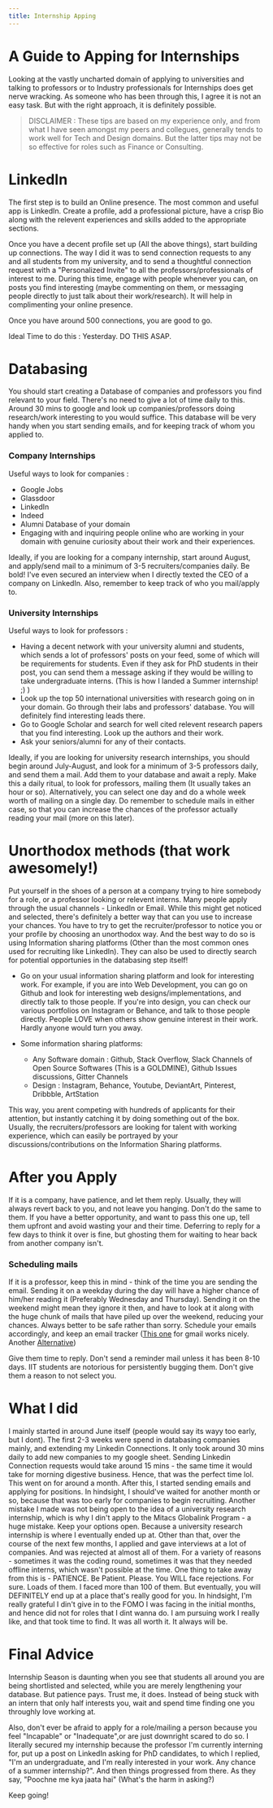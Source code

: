 ```yaml
---
title: Internship Apping
---
```


# **A Guide to Apping for Internships** 

Looking at the vastly uncharted domain of applying to universities and talking to professors or to Industry professionals for Internships does get nerve wracking. As someone who has been through this, I agree it is not an easy task. But with the right approach, it is definitely possible. 

>DISCLAIMER : These tips are based on my experience only, and from what I have seen amongst my peers and collegues, generally tends to work well for Tech and Design domains. But the latter tips may not be so effective for roles such as Finance or Consulting.

# LinkedIn #
The first step is to build an Online presence. The most common and useful app is LinkedIn. Create a profile, add a professional picture, have a crisp Bio along with the relevent experiences and skills added to the appropriate sections. 

Once you have a decent profile set up (All the above things), start building up connections. The way I did it was to send connection requests to any and all students from my university, and to send a thoughtful connection request with a "Personalized Invite" to all the professors/professionals of interest to me. During this time, engage with people whenever you can, on posts you find interesting (maybe commenting on them, or messaging people directly to just talk about their work/research). It will help in complimenting your online presence. 

Once you have around 500 connections, you are good to go.

Ideal Time to do this : Yesterday. DO THIS ASAP. 

# Databasing #
You should start creating a Database of companies and professors you find relevant to your field. There's no need to give a lot of time daily to this. Around 30 mins to google and look up companies/professors doing research/work interesting to you would suffice. This database will be very handy when you start sending emails, and for keeping track of whom you applied to. 

### Company Internships
Useful ways to look for companies :
- Google Jobs
- Glassdoor
- LinkedIn
- Indeed
- Alumni Database of your domain
- Engaging with and inquiring people online who are working in your domain with genuine curiosity about their work and their experiences. 

Ideally, if you are looking for a company internship, start around August, and apply/send mail to a minimum of 3-5 recruiters/companies daily. Be bold! I've even secured an interview when I directly texted the CEO of a company on LinkedIn. 
Also, remember to keep track of who you mail/apply to.

### University Internships
Useful ways to look for professors :
- Having a decent network with your university alumni and students, which sends a lot of professors' posts on your feed, some of which will be requirements for students. Even if they ask for PhD students in their post, you can send them a message asking if they would be willing to take undergraduate interns. (This is how I landed a Summer internship! ;) ) 
- Look up the top 50 international universities with research going on in your domain. Go through their labs and professors' database. You will definitely find interesting leads there. 
- Go to Google Scholar and search for well cited relevent research papers that you find interesting. Look up the authors and their work. 
- Ask your seniors/alumni for any of their contacts.

Ideally, if you are looking for university research internships, you should begin around July-August, and look for a minimum of 3-5 professors daily, and send them a mail. Add them to your database and await a reply. Make this a daily ritual, to look for professors, mailing them (It usually takes an hour or so). Alternatively, you can select one day and do a whole week worth of mailing on a single day. Do remember to schedule mails in either case, so that you can increase the chances of the professor actually reading your mail (more on this later).

# Unorthodox methods (that work awesomely!) #

Put yourself in the shoes of a person at a company trying to hire somebody for a role, or a professor looking or relevent interns. Many people apply through the usual channels - LinkedIn or Email. While this might get noticed and selected, there's definitely a better way that can you use to increase your chances.
You have to try to get the recruiter/professor to notice you or your profile by choosing an unorthodox way. And the best way to do so is using Information sharing platforms (Other than the most common ones used for recruiting like LinkedIn). They can also be used to directly search for potential opportunies in the databasing step itself!

- Go on your usual information sharing platform and look for interesting work. For example, if you are into Web Development, you can go on Github and look for interesting web designs/implementations, and directly talk to those people. If you're into design, you can check our various portfolios on Instagram or Behance, and talk to those people directly. People LOVE when others show genuine interest in their work. Hardly anyone would turn you away.

- Some information sharing platforms:
    - Any Software domain : Github, Stack Overflow, Slack Channels of Open Source Softwares (This is a GOLDMINE), Github Issues discussions, Gitter Channels
    - Design : Instagram, Behance, Youtube, DeviantArt, Pinterest, Dribbble, ArtStation

This way, you arent competing with hundreds of applicants for their attention, but instantly catching it by doing something out of the box. Usually, the recruiters/professors are looking for talent with working experience, which can easily be portrayed by your discussions/contributions on the Information Sharing platforms. 

# After you Apply #

If it is a company, have patience, and let them reply. Usually, they will always revert back to you, and not leave you hanging. Don't do the same to them. If you have a better opportunity, and want to pass this one up, tell them upfront and avoid wasting your and their time. Deferring to reply for a few days to think it over is fine, but ghosting them for waiting to hear back from another company isn't.


### Scheduling mails
If it is a professor, keep this in mind - think of the time you are sending the email. Sending it on a weekday during the day will have a higher chance of him/her reading it (Preferably Wednesday and Thursday). Sending it on the weekend might mean they ignore it then, and have to look at it along with the huge chunk of mails that have piled up over the weekend, reducing your chances. Always better to be safe rather than sorry. Schedule your emails accordingly, and keep an email tracker ([This one](https://chrome.google.com/webstore/detail/unlimited-email-tracker-b/gojogohjgpelafgaeejgelmplndppifh?hl=en) for gmail works nicely. Another [Alternative](https://chrome.google.com/webstore/detail/email-tracker-for-gmail-m/ndnaehgpjlnokgebbaldlmgkapkpjkkb?hl=en))

Give them time to reply. Don't send a reminder mail unless it has been 8-10 days. IIT students are notorious for persistently bugging them. Don't give them a reason to not select you. 

# What I did
I mainly started in around June itself (people would say its wayy too early, but I dont). The first 2-3 weeks were spend in databasing companies mainly, and extending my Linkedin Connections. It only took around 30 mins daily to add new companies to my google sheet. Sending Linkedin Connection requests would take around 15 mins - the same time it would take for morning digestive business. Hence, that was the perfect time lol. This went on for around a month. 
After this, I started sending emails and applying for positions. In hindsight, I should've waited for another month or so, because that was too early for companies to begin recruiting. Another mistake I made was not being open to the idea of a university research internship, which is why I din't apply to the Mitacs Globalink Program - a huge mistake. Keep your options open. Because a university research internship is where I eventually ended up at. 
Other than that, over the course of the next few months, I applied and gave interviews at a lot of companies. And was rejected at almost all of them. For a variety of reasons - sometimes it was the coding round, sometimes it was that they needed offline interns, which wasn't possible at the time. 
One thing to take away from this is - PATIENCE. Be Patient. Please. You WILL face rejections. For sure. Loads of them. I faced more than 100 of them. But eventually, you will DEFINITELY end up at a place that's really good for you. In hindsight, I'm really grateful I din't give in to the FOMO I was facing in the initial months, and hence did not for roles that I dint wanna do. I am pursuing work I really like, and that took time to find. It was all worth it. It always will be. 


# Final Advice #

Internship Season is daunting when you see that students all around you are being shortlisted and selected, while you are merely lengthening your database. But patience pays. Trust me, it does. Instead of being stuck with an intern that only half interests you, wait and spend time finding one you throughly love working at. 

Also, don't ever be afraid to apply for a role/mailing a person because you feel "Incapable" or "Inadequate",or are just downright scared to do so. I literally secured my internship because the professor I'm currently interning for, put up a post on LinkedIn asking for PhD candidates, to which I replied, "I'm an undergraduate, and I'm really interested in your work. Any chance of a summer internship?". And then things progressed from there. 
As they say, "Poochne me kya jaata hai" (What's the harm in asking?)

Keep going!


